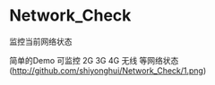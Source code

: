 # Network_Check
监控当前网络状态

简单的Demo 可监控 2G 3G 4G 无线 等网络状态
(http://github.com/shiyonghui/Network_Check/1.png)
